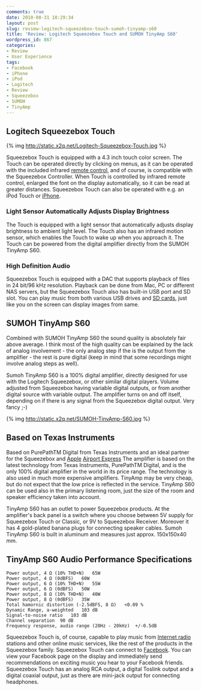 ```yaml
---
comments: true
date: 2010-08-31 18:29:34
layout: post
slug: review-logitech-squeezebox-touch-sumoh-tinyamp-s60
title: 'Review: Logitech Squeezebox Touch and SUMOH TinyAmp S60'
wordpress_id: 867
categories:
- Review
- User Experience
tags:
- Facebook
- iPhone
- iPod
- Logitech
- Review
- Squeezebox
- SUMOH
- TinyAmp
---
```


## Logitech Squeezebox Touch

{% img http://static.x2q.net/Logitech-Squeezebox-Touch.jpg  %}

Squeezebox Touch is equipped with a 4.3 inch touch color screen. The Touch can be operated directly by clicking on menus, as it can be operated with the included infrared [remote control](http://en.wikipedia.org/wiki/Remote_control), and of course, is compatible with the Squeezebox Controller. When Touch is controlled by infrared remote control, enlarged the font on the display automatically, so it can be read at greater distances. Squeezebox Touch can also be operated with e.g. an iPod Touch or [iPhone](http://www.apple.com/iphone).

### Light Sensor Automatically Adjusts Display Brightness
The Touch is equipped with a light sensor that automatically adjusts display brightness to ambient light level. The Touch also has an infrared motion sensor, which enables the Touch to wake up when you approach it. The Touch can be powered from the digital amplifier directly from the SUMOH TinyAmp S60.

### High Definition Audio
Squeezebox Touch is equipped with a DAC that supports playback of files in 24 bit/96 kHz resolution. Playback can be done from Mac, PC or different NAS servers, but the Squeezebox Touch also has built-in USB port and SD slot. You can play music from both various USB drives and [SD cards](http://en.wikipedia.org/wiki/Secure_Digital), just like you on the screen can display images from same.


## SUMOH TinyAmp S60

Combined with SUMOH TinyAmp S60 the sound quality is absolutely fair above average. I think most of the high quality can be explained by the lack of analog involvement - the only analog step if the is the output from the amplifier - the rest is pure digital (keep in mind that some recordings might involve analog steps as well).

Sumoh TinyAmp S60 is a 100% digital amplifier, directly designed for use with the Logitech Squeezebox, or other similar digital players. Volume adjusted from Squeezebox having variable digital outputs, or from another digital source with variable output. The amplifier turns on and off itself, depending on if there is any signal from the Squeezebox digital output. Very fancy ;-)

{% img http://static.x2q.net/SUMOH-TinyAmp-S60.jpg %}

## Based on Texas Instruments
Based on PurePathTM Digital from Texas Instruments and an ideal partner for the Squeezebox and [Apple](http://www.apple.com) [Airport Express](http://www.apple.com/wifi)
The amplifier is based on the latest technology from Texas Instruments, PurePathTM Digital, and is the only 100% digital amplifier in the world in its price range. The technology is also used in much more expensive amplifiers. TinyAmp may be very cheap, but do not expect that the low price is reflected in the service. TinyAmp S60 can be used also in the primary listening room, just the size of the room and speaker efficiency taken into account.

TinyAmp S60 has an outlet to power Squeezebox products. At the amplifier's back panel is a switch where you choose between 5V supply for Squeezebox Touch or Classic, or 9V to Squeezebox Receiver. Moreover it has 4 gold-plated banana plugs for connecting speaker cables. Sumoh TinyAmp S60 is built in aluminum and measures just approx. 150x150x40 mm.

## TinyAmp S60 Audio Performance Specifications
    Power output, 4 Ω (10% THD+N)	65W
    Power output, 4 Ω (0dBFS)	60W
    Power output, 6 Ω (10% THD+N)	55W
    Power output, 6 Ω (0dBFS)	50W
    Power output, 8 Ω (10% THD+N)	40W
    Power output, 8 Ω (0dBFS)	35W
    Total hamornic distortion (-2.5dBFS, 8 Ω)	<0.09 %
    Dynamic Range, a-weighted	103 dB
    Signal-to-noise ratio	103 dB
    Channel separation	90 dB
    Frequency response, audio range (20Hz - 20kHz)	+/-0.5dB
    
Squeezebox Touch is, of course, capable to play music from [Internet radio](http://en.wikipedia.org/wiki/Internet_radio) stations and other online music services, like the rest of the products in the Squeezebox family. Squeezebox Touch can connect to [Facebook](http://facebook.com). You can view your Facebook page on the display and immediately send recommendations on exciting music you hear to your Facebook friends. Squeezebox Touch has an analog RCA output, a digital Toslink output and a digital coaxial output, just as there are mini-jack output for connecting headphones.
